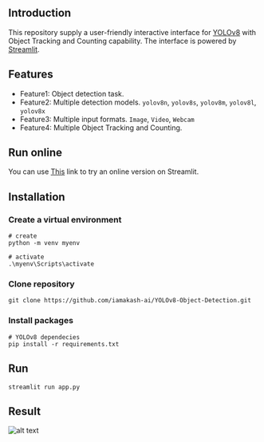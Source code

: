 ## Introduction
This repository supply a user-friendly interactive interface for [YOLOv8](https://github.com/ultralytics/ultralytics) with Object Tracking and Counting capability. The interface is powered by [Streamlit](https://github.com/streamlit/streamlit).

## Features
- Feature1: Object detection task.
- Feature2: Multiple detection models. `yolov8n`, `yolov8s`, `yolov8m`, `yolov8l`, `yolov8x`
- Feature3: Multiple input formats. `Image`, `Video`, `Webcam`
- Feature4: Multiple Object Tracking and Counting.

## Run online
You can use [This]((https://yolov8-object-detection-a8pktamdkdeetfve67ruwr.streamlit.app/)) link to try an online version on Streamlit.   

## Installation
### Create a virtual environment
```commandline
# create
python -m venv myenv

# activate
.\myenv\Scripts\activate
```

### Clone repository
```commandline
git clone https://github.com/iamakash-ai/YOLOv8-Object-Detection.git
```

### Install packages
```commandline
# YOLOv8 dependecies
pip install -r requirements.txt
```

## Run
```commandline
streamlit run app.py
```

## Result

![alt text](Images/image1d.jpg "YOLOv8 Object Detection")
  
